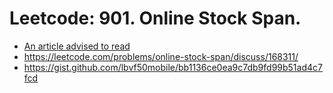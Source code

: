 # Leetcode: 901. Online Stock Span.


- [An article advised to read](https://leetcode.com/problems/sum-of-subarray-minimums/discuss/170750/C++JavaPython-Stack-Solution)
- https://leetcode.com/problems/online-stock-span/discuss/168311/
- https://gist.github.com/lbvf50mobile/bb1136ce0ea9c7db9fd99b51ad4c7fcd